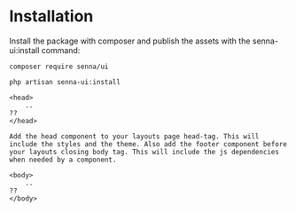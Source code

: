 # Installation

Install the package with composer and publish the assets with the senna-ui:install command:

```
composer require senna/ui
```
```
php artisan senna-ui:install
```

```
<head>
    ..
??
</head>

Add the head component to your layouts page head-tag. This will include the styles and the theme. Also add the footer component before your layouts closing body tag. This will include the js dependencies when needed by a component.

<body>
    ..
??
</body>
```